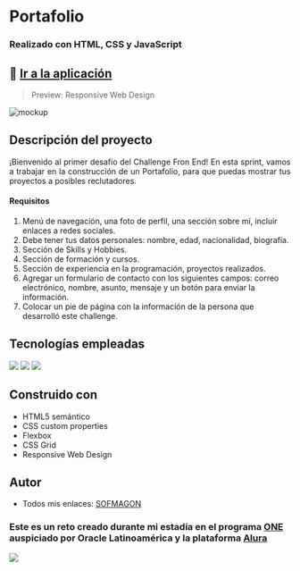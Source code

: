 # Portafolio

### Realizado con HTML, CSS y JavaScript

## 🚀 [Ir a la aplicación](https://sofmagon.github.io/portafolio-one/)

> Preview: Responsive Web Design

![mockup]()

## Descripción del proyecto
<p align="justify">
¡Bienvenido al primer desafío del Challenge Fron End! En esta sprint, vamos a trabajar en la construcción de un Portafolio, para que puedas mostrar tus proyectos a posibles reclutadores.
</p>

#### Requisitos
1. Menú de navegación, una foto de perfil, una sección sobre mí, incluir enlaces a redes sociales.
2. Debe tener tus datos personales: nombre, edad, nacionalidad, biografía.
3. Sección de Skills y Hobbies.
4. Sección de formación y cursos.
5. Sección de experiencia en la programación, proyectos realizados.
6. Agregar un formulario de contacto con los siguientes campos: correo electrónico, nombre, asunto, mensaje y un botón para enviar la información.
7. Colocar un pie de página con la información de la persona que desarrolló este challenge.

## Tecnologías empleadas
<div>
	<img src="https://img.shields.io/badge/HTML5-E34F26?style=for-the-badge&logo=html5&logoColor=white">
	<img src="https://img.shields.io/badge/CSS3-1572B6?style=for-the-badge&logo=css3&logoColor=white">
	<img src="https://img.shields.io/badge/JavaScript-F7DF1E?style=for-the-badge&logo=javascript&logoColor=black">
</div>

## Construido con
- HTML5 semántico
- CSS custom properties
- Flexbox
- CSS Grid
- Responsive Web Design

## Autor
- Todos mis enlaces: [SOFMAGON](https://beacons.ai/sofmagon)

### **Este es un reto creado durante mi estadía en el programa [ONE](https://www.oracle.com/mx/education/oracle-next-education/) auspiciado por Oracle Latinoamérica y la plataforma [Alura](https://www.aluracursos.com)**

![](https://i.ibb.co/qkSRHGP/one-alura.jpg) 
